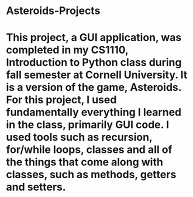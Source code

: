 # Asteroids-Projects
# This project, a GUI application, was completed in my CS1110, Introduction to Python class during fall semester at Cornell University. It is a version of the game, Asteroids. For this project, I used fundamentally everything I learned in the class, primarily GUI code. I used tools such as recursion, for/while loops, classes and all of the things that come along with classes, such as methods, getters and setters. 
